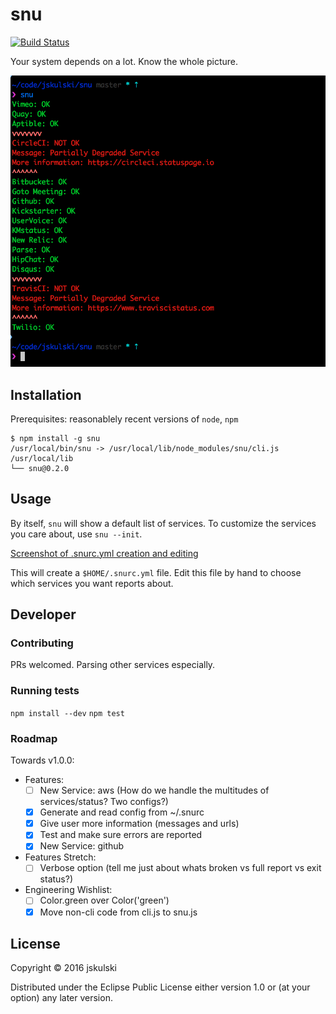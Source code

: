 # snu

[![Build Status](https://travis-ci.org/jskulski/snu.svg?branch=master)](https://travis-ci.org/jskulski/snu)

Your system depends on a lot.
Know the whole picture.

![Screenshot of snu report](/imgs/hero.png)

## Installation

Prerequisites: reasonablely recent versions of `node`, `npm`

```
$ npm install -g snu
/usr/local/bin/snu -> /usr/local/lib/node_modules/snu/cli.js
/usr/local/lib
└── snu@0.2.0
```

## Usage

By itself, `snu` will show a default list of services.
To customize the services you care about, use `snu --init`.

[Screenshot of .snurc.yml creation and editing](/imgs/snuyml.gif)

This will create a `$HOME/.snurc.yml` file.
Edit this file by hand to choose which services you want reports about.

## Developer

### Contributing

PRs welcomed. Parsing other services especially.

### Running tests

`npm install --dev`
`npm test`

### Roadmap

Towards v1.0.0:
- Features:
    - [ ] New Service: aws (How do we handle the multitudes of services/status? Two configs?)
    - [x] Generate and read config from ~/.snurc
    - [x] Give user more information (messages and urls)
    - [x] Test and make sure errors are reported
    - [x] New Service: github

- Features Stretch:
    - [ ] Verbose option (tell me just about whats broken vs full report vs exit status?)

- Engineering Wishlist:
    - [ ] Color.green over Color('green')
    - [x] Move non-cli code from cli.js to snu.js

## License

Copyright © 2016 jskulski

Distributed under the Eclipse Public License either version 1.0 or (at
your option) any later version.
